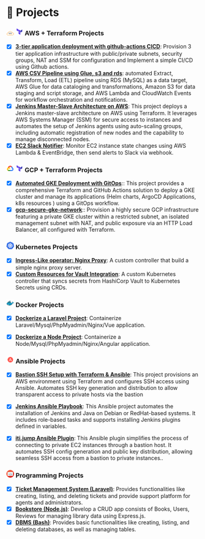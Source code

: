 # 🌟 Projects

### <img src="./images/aws.png" width="20"> <img src="./images/terraform.png" width="20"> **AWS + Terraform Projects**
- [x] **[3-tier application deployment with github-actions CICD](https://github.com/danielFarag/aws-3-tier-cicd)**: Provision 3 tier application infrastructure with public/private subnets, security groups, NAT and SSM for configuration and Implement a simple CI/CD using Github actions.
- [x] **[AWS CSV Pipeline using Glue, s3 and rds](https://github.com/danielfarag/aws-csv-pipeline-glue-s3-rds)**: automated Extract, Transform, Load (ETL) pipeline using RDS (MySQL) as a data target, AWS Glue for data cataloging and transformations, Amazon S3 for data staging and script storage, and AWS Lambda and CloudWatch Events for workflow orchestration and notifications.
- [x] **[Jenkins Master-Slave Architecture on AWS](https://github.com/danielfarag/jenkins-aws-private-master-ssm-slaves)**: This project deploys a Jenkins master-slave architecture on AWS using Terraform. It leverages AWS Systems Manager (SSM) for secure access to instances and automates the setup of Jenkins agents using auto-scaling groups, including automatic registration of new nodes and the capability to manage disconnected nodes.
- [x] **[EC2 Slack Notifier](https://github.com/DanielFarag/ec2-slack-notifier)**: Monitor EC2 instance state changes using AWS Lambda & EventBridge, then send alerts to Slack via webhook.

### <img src="./images/gcp.png" width="20"> <img src="./images/terraform.png" width="20"> **GCP + Terraform Projects**
- [x] **[Automated GKE Deployment with GitOps](https://github.com/danielfarag/iti-gke-gitops)**:: This project provides a comprehensive Terraform and GitHub Actions solution to deploy a GKE cluster and manage its applications (Helm charts, ArgoCD Applications, k8s resources ) using a GitOps workflow.
- [x] **[gcp-secure-gke-network](https://github.com/danielfarag/gke-private-subnet-deployment)**:: Provision a highly secure GCP infrastructure featuring a private GKE cluster within a restricted subnet, an isolated management subnet with NAT, and public exposure via an HTTP Load Balancer, all configured with Terraform.

### <img src="./images/k8s.png" width="20"> **Kubernetes Projects**
- [x]  **[Ingress-Like operator: Nginx Proxy](https://github.com/DanielFarag/k8s-ingress-controller)**: A custom controller that build a simple nginx proxy server.
- [x]  **[Custom Resources for Vault Integration](https://github.com/danielfarag/k8s-vault-controller)**: A custom Kubernetes controller that syncs secrets from HashiCorp Vault to Kubernetes Secrets using CRDs.

### <img src="./images/docker.png" width="20"> **Docker Projects**
- [x]  **[Dockerize a Laravel Project](https://github.com/DanielFarag/dockerize-laravel-demo)**: Containerize Laravel/Mysql/PhpMyadmin/Nginx/Vue application.  
- [x]  **[Dockerize a Node Project](https://github.com/DanielFarag/presentation-demo)**: Containerize a Node/Mysql/PhpMyadmin/Nginx/Angular application.  


### <img src="./images/ansible.png" width="20"> **Ansible Projects**
- [x] **[Bastion SSH Setup with Terraform & Ansible](https://github.com/DanielFarag/aws-bastion-ssh-setup)**: This project provisions an AWS environment using Terraform and configures SSH access using Ansible. Automates SSH key generation and distribution to allow transparent access to private hosts via the bastion
- [x]  **[Jenkins Ansible Playbook](https://github.com/danielfarag/ansible-jenkins-ec2)**: This Ansible project automates the installation of Jenkins and Java on Debian or RedHat-based systems. It includes role-based tasks and supports installing Jenkins plugins defined in variables.  
- [x]  **[iti.jump Ansible Plugin](https://github.com/danielfarag/jump-ansible-plugin)**: This Ansible plugin simplifies the process of connecting to private EC2 instances through a bastion host. It automates SSH config generation and public key distribution, allowing seamless SSH access from a bastion to private instances..  


### <img src="./images/programming.webp" width="20"> **Programming Projects**
- [x]  **[Ticket Management System (Laravel)](https://github.com/danielfarag/ticket-management-system)**: Provides functionalities like creating, listing, and deleting tickets and provide support platform for agents and administrators.
- [x]  **[Bookstore (Node.js)](https://github.com/DanielFarag/bookstore)**: Develop a CRUD app consists of Books, Users, Reviews for managing library data using Express.js.
- [x]  **[DBMS (Bash)](https://github.com/DanielFarag/dbms-bash)**: Provides basic functionalities like creating, listing, and deleting databases, as well as managing tables.
